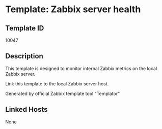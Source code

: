 # Template: Zabbix server health

## Template ID
10047

## Description
This template is designed to monitor internal Zabbix metrics on the local Zabbix server.

Link this template to the local Zabbix server host.

Generated by official Zabbix template tool "Templator"

## Linked Hosts
None

